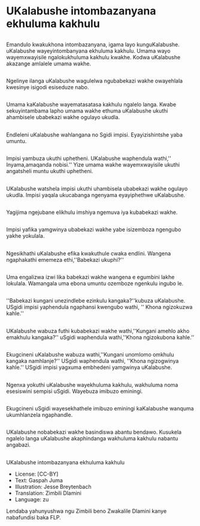 # UKalabushe intombazanyana ekhuluma kakhulu

##
Emandulo kwakukhona
intombazanyana, igama layo
kunguKalabushe. uKalabushe
wayeyintombanyana ekhuluma
kakhulu. Umama wayo
wayemxwayisile
ngalokukhuluma kakhulu
kwakhe. Kodwa uKalabushe
akazange amlalele umama
wakhe.

##
Ngelinye ilanga uKalabushe
wagulelwa ngubabekazi wakhe
owayehlala kwesinye isigodi
esiseduze nabo.

##
Umama kaKalabushe
wayematasatasa kakhulu
ngalelo langa. Kwabe
sekuyintambama lapho umama
wakhe ethuma uKalabushe
ukuthi ahambisele ubabekazi
wakhe ogulayo ukudla.

##
Endleleni uKalabushe
wahlangana no Sgidi impisi.
Eyayizishintshe yaba umuntu.

##
Impisi yambuza ukuthi
uphetheni. UKalabushe
waphendula wathi,''
Inyama,amaqanda nobisi.'' Yize
umama wakhe wayemxwayisile
ukuthi angatsheli muntu ukuthi
uphetheni.

##
UKalabushe watshela impisi
ukuthi uhambisela ubabekazi
wakhe ogulayo ukudla. Impisi
yaqala ukucabanga ngenyama
eyayiphethwe uKalabushe.

##
Yagijima ngejubane elikhulu
imshiya ngemuva iya
kubabekazi wakhe.

##
Impisi yafika yamgwinya
ubabekazi wakhe yabe
isizemboza ngengubo yakhe
yokulala.

##
Ngesikhathi uKalabushe efika
kwakuthule cwaka endlini.
Wangena ngaphakathi
ememeza ethi,''Babekazi
ukuphi?''

##
Uma engalizwa izwi lika
babekazi wakhe wangena e
egumbini lakhe lokulala.
Wamangala uma ebona umuntu
ozemboze ngenkulu ingubo le.

##
''Babekazi kungani unezindlebe
ezinkulu kangaka?''kubuza
uKalabushe. USgidi impisi
yaphendula ngaphansi
kwengubo wathi, '' Khona
ngizokuzwa kahle.''

##
UKalabushe wabuza futhi
kubabekazi wakhe
wathi,''Kungani amehlo akho
emakhulu kangaka?'' uSgidi
waphendula wathi,''Khona
ngizokubona kahle.''

##
Ekugcineni uKalabushe wabuza
wathi,''Kungani unomlomo
omkhulu kangaka namhlanje?''
USgidi waphendula wathi,
''Khona ngizogwinya kahle.''
USgidi impisi yagxuma
embhedeni yamgwinya
uKalabushe.

##
Ngenxa yokuthi uKalabushe
wayekhuluma kakhulu,
wakhuluma noma esesiswini
sempisi uSgidi. Wayebuza
imibuzo eminingi.

##
Ekugcineni uSgidi
wayesekhathele imibuzo
eminingi kaKalabushe wanquma
ukumhlanzela ngaphandle.

##
UKalabushe nobabekazi wakhe
basindiswa abantu bendawo.
Kusukela ngalelo langa
uKalabushe akaphindanga
wakhuluma kakhulu nabantu
angabazi.

##
UKalabushe intombazanyana
ekhuluma kakhulu
* License: [CC-BY]
* Text: Gaspah Juma
* Illustration: Jesse Breytenbach
* Translation: Zimbili Dlamini
* Language: zu

Lendaba yahunyushwa ngu Zimbili
beno Zwakalile Dlamini kanye
nabafundisi baka FLP.
